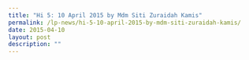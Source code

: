 ```yaml
---
title: "Hi 5: 10 April 2015 by Mdm Siti Zuraidah Kamis"
permalink: /lp-news/hi-5-10-april-2015-by-mdm-siti-zuraidah-kamis/
date: 2015-04-10
layout: post
description: ""
---
```

